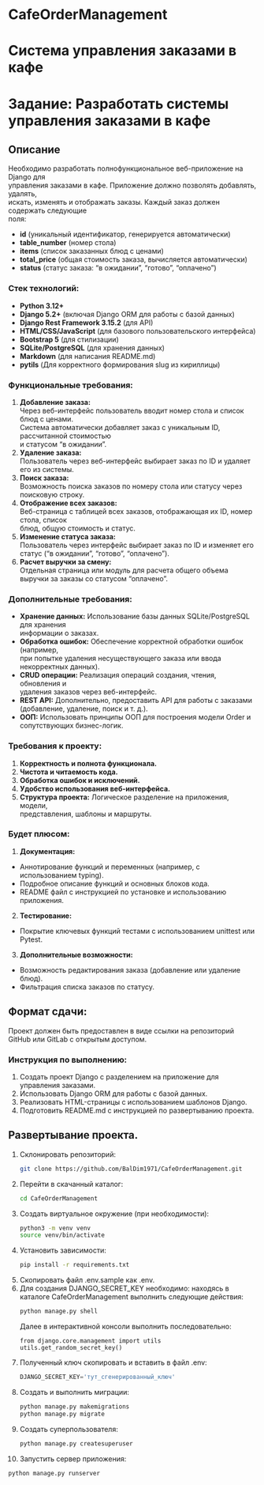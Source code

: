 # CafeOrderManagement
# Система управления заказами в кафе

# Задание: Разработать системы управления заказами в кафе

## Описание  
Необходимо разработать полнофункциональное веб-приложение на Django для  
управления заказами в кафе. Приложение должно позволять добавлять, удалять,  
искать, изменять и отображать заказы. Каждый заказ должен содержать следующие  
поля:
 - **id** (уникальный идентификатор, генерируется автоматически)
 - **table_number** (номер стола)
 - **items** (список заказанных блюд с ценами)
 - **total_price** (общая стоимость заказа, вычисляется автоматически)
 - **status** (статус заказа: “в ожидании”, “готово”, “оплачено”)

### Стек технологий:

 - **Python 3.12+**
 - **Django 5.2+** (включая Django ORM для работы с базой данных)
 - **Django Rest Framework 3.15.2** (для API)
 - **HTML/CSS/JavaScript** (для базового пользовательского интерфейса)
 - **Bootstrap 5** (для стилизации)
 - **SQLite/PostgreSQL** (для хранения данных)
 - **Markdown** (для написания README.md)
 - **pytils** (Для корректного формирования slug из кириллицы)

### Функциональные требования:
1. **Добавление заказа:**  
Через веб-интерфейс пользователь вводит номер стола и список блюд с ценами.  
Система автоматически добавляет заказ с уникальным ID, рассчитанной стоимостью  
и статусом “в ожидании”.
2. **Удаление заказа:**  
Пользователь через веб-интерфейс выбирает заказ по ID и удаляет его из системы.
3. **Поиск заказа:**  
Возможность поиска заказов по номеру стола или статусу через поисковую строку.
4. **Отображение всех заказов:**  
Веб-страница с таблицей всех заказов, отображающая их ID, номер стола, список  
блюд, общую стоимость и статус.
5. **Изменение статуса заказа:**  
Пользователь через интерфейс выбирает заказ по ID и изменяет его статус 
(“в ожидании”, “готово”, “оплачено”).
6. **Расчет выручки за смену:**  
Отдельная страница или модуль для расчета общего объема выручки за заказы со 
статусом “оплачено”.

### Дополнительные требования:
 - **Хранение данных:** Использование базы данных SQLite/PostgreSQL для хранения  
информации о заказах.
 - **Обработка ошибок:** Обеспечение корректной обработки ошибок (например,  
при попытке удаления несуществующего заказа или ввода некорректных данных).
 - **CRUD операции:** Реализация операций создания, чтения, обновления и  
удаления заказов через веб-интерфейс.
 - **REST API:** Дополнительно, предоставить API для работы с заказами  
(добавление, удаление, поиск и т. д.).
- **ООП:** Использовать принципы ООП для построения модели Order и  
сопутствующих бизнес-логик.

### Требования к проекту:
1. **Корректность и полнота функционала.**
2. **Чистота и читаемость кода.**
3. **Обработка ошибок и исключений.**
4. **Удобство использования веб-интерфейса.**
5. **Структура проекта:** Логическое разделение на приложения, модели,  
представления, шаблоны и маршруты.

### Будет плюсом:
1. **Документация:**
 - Аннотирование функций и переменных (например, с использованием typing).
 - Подробное описание функций и основных блоков кода.
 - README файл с инструкцией по установке и использованию приложения.
2. **Тестирование:**
 - Покрытие ключевых функций тестами с использованием unittest или Pytest.
3. **Дополнительные возможности:**
 - Возможность редактирования заказа (добавление или удаление блюд).
 - Фильтрация списка заказов по статусу.

## Формат сдачи: 
Проект должен быть предоставлен в виде ссылки на репозиторий GitHub или GitLab 
с открытым доступом.

### Инструкция по выполнению:
1. Создать проект Django с разделением на приложение для управления заказами.
2. Использовать Django ORM для работы с базой данных.
3. Реализовать HTML-страницы с использованием шаблонов Django.
4. Подготовить README.md с инструкцией по развертыванию проекта.

## Развертывание проекта.
1. Склонировать репозиторий:
   ```bash
   git clone https://github.com/BalDim1971/CafeOrderManagement.git
   ```
2. Перейти в скачанный каталог:
   ```bash
   cd CafeOrderManagement
   ```
3. Создать виртуальное окружение (при необходимости):
   ```bash
   python3 -m venv venv
   source venv/bin/activate
   ```
4. Установить зависимости:
   ```bash
   pip install -r requirements.txt
   ```
5. Скопировать файл .env.sample как .env.
6. Для создания DJANGO_SECRET_KEY необходимо: находясь в каталоге 
CafeOrderManagement выполнить следующие действия:
   ```bash
   python manage.py shell
   ```
   Далее в интерактивной консоли выполнить последовательно:
   ```
   from django.core.management import utils
   utils.get_random_secret_key()
   ```
7. Полученный ключ скопировать и вставить в файл .env:
   ```python
   DJANGO_SECRET_KEY='тут_сгенерированный_ключ'
   ```
8. Создать и выполнить миграции:
   ```bash
   python manage.py makemigrations
   python manage.py migrate
   ```
9. Создать суперпользователя:
   ```bash
   python manage.py createsuperuser
   ```
10. Запустить сервер приложения:
   ```bash
   python manage.py runserver
   ```
